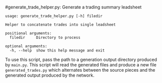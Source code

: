 #generate_trade_helper.py: Generate a trading summary leadsheet

```
usage: generate_trade_helper.py [-h] filedir

Helper to concatenate trades into single leadsheet

positional arguments:
  filedir     Directory to process

optional arguments:
  -h, --help  show this help message and exit
```

To use this script, pass the path to a generation output directory produced by `main.py`. This script will read the generated files and produce a new file `generated_trades.py` which alternates between the source pieces and the generated output produced by the network.